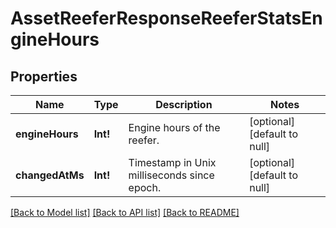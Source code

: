 # AssetReeferResponseReeferStatsEngineHours

## Properties
Name | Type | Description | Notes
------------ | ------------- | ------------- | -------------
**engineHours** | **Int!** | Engine hours of the reefer. | [optional] [default to null]
**changedAtMs** | **Int!** | Timestamp in Unix milliseconds since epoch. | [optional] [default to null]

[[Back to Model list]](../README.md#documentation-for-models) [[Back to API list]](../README.md#documentation-for-api-endpoints) [[Back to README]](../README.md)


